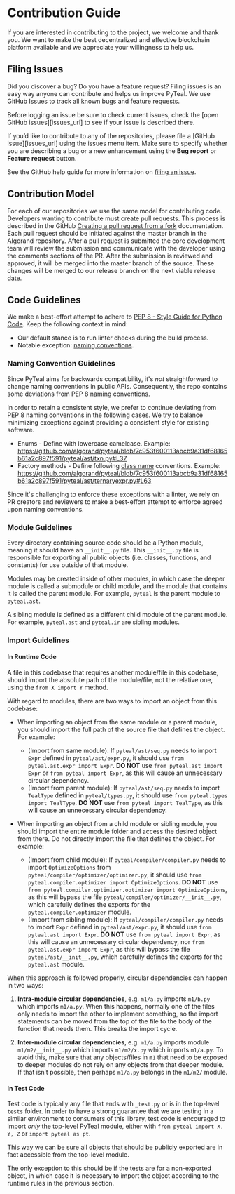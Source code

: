 # Contribution Guide

If you are interested in contributing to the project, we welcome and thank you. We want to make the best decentralized and effective blockchain platform available and we appreciate your willingness to help us.

## Filing Issues

Did you discover a bug? Do you have a feature request? Filing issues is an easy way anyone can contribute and helps us improve PyTeal. We use GitHub Issues to track all known bugs and feature requests.

Before logging an issue be sure to check current issues, check the [open GitHub issues][issues_url] to see if your issue is described there.

If you’d like to contribute to any of the repositories, please file a [GitHub issue][issues_url] using the issues menu item. Make sure to specify whether you are describing a bug or a new enhancement using the **Bug report** or **Feature request** button.

See the GitHub help guide for more information on [filing an issue](https://help.github.com/en/articles/creating-an-issue).

## Contribution Model

For each of our repositories we use the same model for contributing code. Developers wanting to  contribute must create pull requests. This process is described in the GitHub [Creating a pull request from a fork](https://help.github.com/en/articles/creating-a-pull-request-from-a-fork) documentation. Each pull request should be initiated against the master branch in the Algorand repository.  After a pull request is submitted the core development team will review the submission and communicate with the developer using the comments sections of the PR. After the submission is reviewed and approved, it will be merged into the master branch of the source. These changes will be merged to our release branch on the next viable release date.

## Code Guidelines

We make a best-effort attempt to adhere to [PEP 8 - Style Guide for Python Code](https://www.python.org/dev/peps/pep-0008/).  Keep the following context in mind:
* Our default stance is to run linter checks during the build process.
* Notable exception:  [naming conventions](https://peps.python.org/pep-0008/#naming-conventions).

### Naming Convention Guidelines
Since PyTeal aims for backwards compatibility, it's _not_ straightforward to change naming conventions in public APIs.  Consequently, the repo contains some deviations from PEP 8 naming conventions.

In order to retain a consistent style, we prefer to continue deviating from PEP 8 naming conventions in the following cases.  We try to balance minimizing exceptions against providing a consistent style for existing software.
* Enums - Define with lowercase camelcase.  Example:  https://github.com/algorand/pyteal/blob/7c953f600113abcb9a31df68165b61a2c897f591/pyteal/ast/txn.py#L37
* Factory methods - Define following [class name](https://peps.python.org/pep-0008/#class-names) conventions.  Example:  https://github.com/algorand/pyteal/blob/7c953f600113abcb9a31df68165b61a2c897f591/pyteal/ast/ternaryexpr.py#L63

Since it's challenging to enforce these exceptions with a linter, we rely on PR creators and reviewers to make a best-effort attempt to enforce agreed upon naming conventions.

### Module Guidelines

Every directory containing source code should be a Python module, meaning it should have an `__init__.py` file. This `__init__.py` file is responsible for exporting all public objects (i.e. classes, functions, and constants) for use outside of that module.

Modules may be created inside of other modules, in which case the deeper module is called a submodule or child module, and the module that contains it is called the parent module. For example, `pyteal` is the parent module to `pyteal.ast`.

A sibling module is defined as a different child module of the parent module. For example, `pyteal.ast` and `pyteal.ir` are sibling modules.

### Import Guidelines

#### In Runtime Code

A file in this codebase that requires another module/file in this codebase, should import the absolute path of the module/file, not the relative one, using the `from X import Y` method.

With regard to modules, there are two ways to import an object from this codebase:

* When importing an object from the same module or a parent module, you should import the full path of the source file that defines the object. For example:
    * (Import from same module): If `pyteal/ast/seq.py` needs to import `Expr` defined in `pyteal/ast/expr.py`, it should use `from pyteal.ast.expr import Expr`. **DO NOT** use `from pyteal.ast import Expr` or `from pyteal import Expr`, as this will cause an unnecessary circular dependency.
    * (Import from parent module): If `pyteal/ast/seq.py` needs to import `TealType` defined in `pyteal/types.py`, it should use `from pyteal.types import TealType`. **DO NOT** use `from pyteal import TealType`, as this will cause an unnecessary circular dependency.

* When importing an object from a child module or sibling module, you should import the entire module folder and access the desired object from there. Do not directly import the file that defines the object. For example:
    * (Import from child module): If `pyteal/compiler/compiler.py` needs to import `OptimizeOptions` from `pyteal/compiler/optimizer/optimizer.py`, it should use `from pyteal.compiler.optimizer import OptimizeOptions`. **DO NOT** use `from pyteal.compiler.optimizer.optimizer import OptimizeOptions`, as this will bypass the file `pyteal/compiler/optimizer/__init__.py`, which carefully defines the exports for the `pyteal.compiler.optimizer` module.
    * (Import from sibling module): If `pyteal/compiler/compiler.py` needs to import `Expr` defined in `pyteal/ast/expr.py`, it should use `from pyteal.ast import Expr`. **DO NOT** use `from pyteal import Expr`, as this will cause an unnecessary circular dependency, nor `from pyteal.ast.expr import Expr`, as this will bypass the file `pyteal/ast/__init__.py`, which carefully defines the
    exports for the `pyteal.ast` module.

When this approach is followed properly, circular dependencies can happen in two ways:
1. **Intra-module circular dependencies**, e.g. `m1/a.py` imports `m1/b.py` which imports `m1/a.py`. 
   When this happens, normally one of the files only needs to import the other to implement something,
   so the import statements can be moved from the top of the file to the body of the function that
   needs them. This breaks the import cycle.

2. **Inter-module circular dependencies**, e.g. `m1/a.py` imports module `m1/m2/__init__.py` which 
   imports `m1/m2/x.py` which imports `m1/a.py`. To avoid this, make sure that any objects/files in
   `m1` that need to be exposed to deeper modules do not rely on any objects from that deeper module.
   If that isn’t possible, then perhaps `m1/a.py` belongs in the `m1/m2/` module.

#### In Test Code

Test code is typically any file that ends with `_test.py` or is in the top-level `tests` folder. In
order to have a strong guarantee that we are testing in a similar environment to consumers of this
library, test code is encouraged to import _only_ the top-level PyTeal module, either with
`from pyteal import X, Y, Z` or `import pyteal as pt`.

This way we can be sure all objects that should be publicly exported are in fact accessible from the top-level module.

The only exception to this should be if the tests are for a non-exported object, in which case it is
necessary to import the object according to the runtime rules in the previous section.
